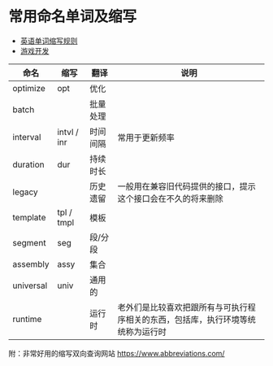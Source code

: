 # 常用命名单词及缩写
+ [英语单词缩写规则](RULE.md)
+ [游戏开发](GAME.md)


|命名|缩写|翻译|说明|
|---|---|---|---|
|optimize|opt|优化||
|batch||批量处理||
|interval|intvl / inr|时间间隔|常用于更新频率|
|duration|dur|持续时长||
|legacy||历史遗留|一般用在兼容旧代码提供的接口，提示这个接口会在不久的将来删除|
|template|tpl / tmpl|模板||
|segment|seg|段/分段||
|assembly|assy|集合||
|universal|univ|通用的||
|runtime||运行时|老外们是比较喜欢把跟所有与可执行程序相关的东西，包括库，执行环境等统统称为运行时|


附：非常好用的缩写双向查询网站 https://www.abbreviations.com/
